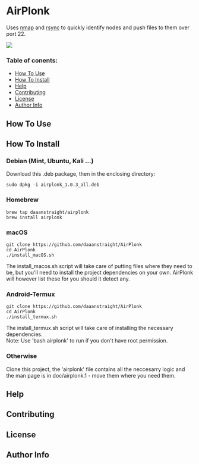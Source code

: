 # AirPlonk
Uses [nmap] and [rsync] to quickly identify nodes and push files to them over port 22.

![](demo_termux.gif)

### Table of conents:

- [How To Use](#How-To-Use)
- [How To Install](#How-To-Install)
- [Help](#Help)
- [Contributing](#Contributing)
- [License](#License)
- [Author Info](#Author-Info)

## How To Use


## How To Install

### Debian (Mint, Ubuntu, Kali ...)
Download this .deb package, then in the enclosing directory:
```
sudo dpkg -i airplonk_1.0.3_all.deb
```

### Homebrew
```
brew tap daaanstraight/airplonk
brew install airplonk
```

### macOS
```
git clone https://github.com/daaanstraight/AirPlonk
cd AirPlonk
./install_macOS.sh
```
The install_macos.sh script will take care of putting files where they need to 
be, but you'll need to install the project dependencies on your own. AirPlonk 
will however list these for you should it detect any.

### Android-Termux 
```
git clone https://github.com/daaanstraight/AirPlonk
cd AirPlonk
./install_termux.sh
```
The install_termux.sh script will take care of installing the necessary 
dependencies.<br/>
Note: Use 'bash airplonk' to run if you don't have root permission.

### Otherwise
Clone this project, the 'airplonk' file contains all the neccesarry logic 
and the man page is in doc/airplonk.1 - move them where you need them.

## Help


## Contributing


## License


## Author Info

[nmap]: https://github.com/nmap/nmap
[rsync]: https://github.com/WayneD/rsync
